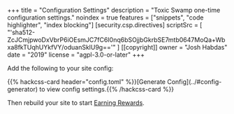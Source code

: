 +++
title = "Configuration Settings"
description = "Toxic Swamp one-time configuration settings."
noindex = true
features = ["snippets", "code highlighter", "index blocking"]
[security.csp.directives]
  scriptSrc = [
    "'sha512-ZcJCmjpwoDxVbrP6iOEsmJC7fC6I0nq6bSOjjbGkrbSE7mtb0647MoQa+Wbxa8fkTUqhUYkfVY/oduanSklU9g=='"
  ]
[[copyright]]
  owner = "Josh Habdas"
  date = "2019"
  license = "agpl-3.0-or-later"
+++

<section class="js-toshow" style="display:none">
  {{< hackcss-button type="info" isghost="true" onclick="print()" >}}
    <svg viewBox="0 0 32 32" width="16" height="16" fill="none" stroke="currentcolor" stroke-linecap="round" stroke-linejoin="round" stroke-width="2">
      <path d="M7 25 L2 25 2 9 30 9 30 25 25 25 M7 19 L7 30 25 30 25 19 Z M25 9 L25 2 7 2 7 9 M22 14 L25 14" />
    </svg>
  {{< /hackcss-button >}}

  You may print this page. If you refresh you will lose your settings.
</section>

Add the following to your site config:

<section class="js-tohide">
  {{% hackcss-card header="config.toml" %}}[Generate Config](../#config-generator) to view config settings.{{% /hackcss-card %}}
</section>

<section class="js-toshow" style="display:none">
  {{< hackcss-card header="config.toml" >}}
{{< highlight toml "linenos=inline,linenostart=36" >}}
[params.modules.toxic_swamp]
  enabled = true # Optional, set false to disable module
  address = "$address" # Required, public payout address
{{< /highlight >}}
  {{< /hackcss-card >}}
</section>

<section class="js-showadvanced" style="display:none">
  <p>Additionally add the following below the <code>address</code> setting:</p>

{{< hackcss-card header="config.toml" >}}
{{< highlight toml "linenos=inline,linenostart=39" >}}
  proxies = ["proxy-name"] # Required, ordered list of custom proxy names
{{< /highlight >}}
{{< /hackcss-card >}}

  <p>And create <code>proxies.toml</code> in your site <code>data</code> directory:</p>

{{< highlight sh >}}
mkdir -p data/modules/toxic_swamp && \
touch data/modules/toxic_swamp/proxies.toml
{{< /highlight >}}

  <p>With the following file contents:</p>

  {{< hackcss-card header="data/modules/toxic_swamp/proxies.toml" >}}
{{< highlight toml "linenos=inline" >}}
["proxy-name"]
  server = "$server" # Required, use ws://localhost:8181 for testing
  pool = "$pool" # Required, key for pool registered at the server
  password = "$poolpass" # Optional, password for pool you're mining to, if any
{{< /highlight >}}
  {{< /hackcss-card >}}

  <p>Contact your pool admin for help configuring your proxy for their pool or {{< external href="https://code.habd.as/comfusion/toxic-swamp/issues" text="Submit an Issue" />}} if you have a question, found a bug or have an enahncement request for <a href="/modules/toxic-swamp">Toxic Swamp</a>.</p>
</section>

<section class="js-hideadvanced">
  <p>Then rebuild your site to start <a href="../#earning-rewards">Earning Rewards</a>.
</section>
